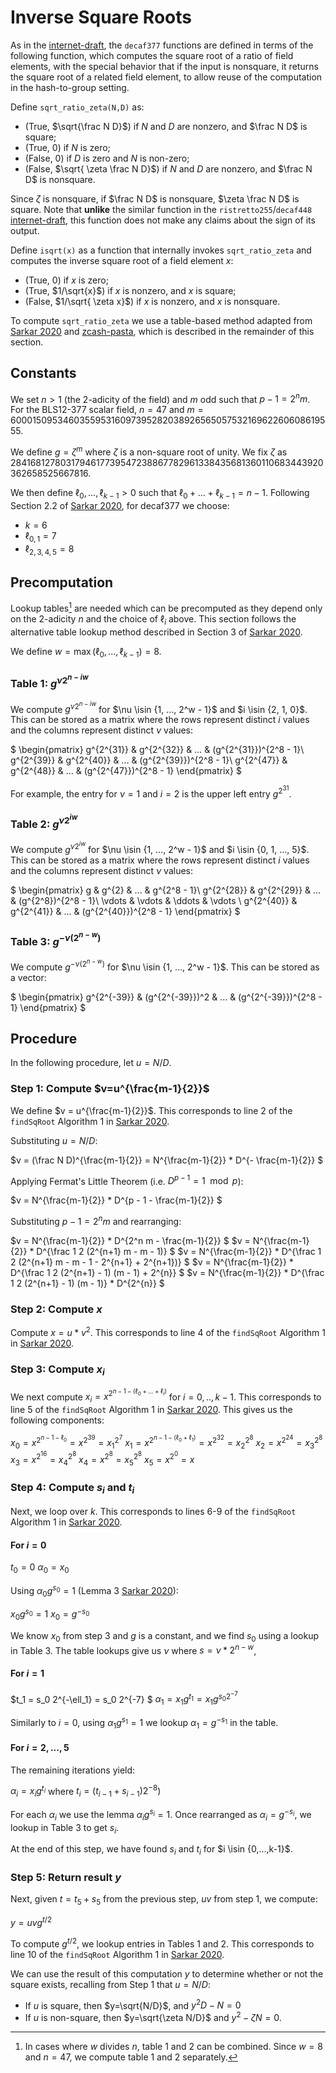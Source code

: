 # Inverse Square Roots

As in the [internet-draft], the `decaf377` functions are defined in terms of the
following function, which computes the square root of a ratio of field elements,
with the special behavior that if the input is nonsquare, it returns the square
root of a related field element, to allow reuse of the computation in the
hash-to-group setting.

Define `sqrt_ratio_zeta(N,D)` as:

- (True, $\sqrt{\frac N D}$) if $N$ and $D$ are nonzero, and $\frac N D$ is square;
- (True, $0$) if $N$ is zero;
- (False, $0$) if $D$ is zero and $N$ is non-zero;
- (False, $\sqrt{ \zeta \frac N D}$) if $N$ and $D$ are nonzero, and $\frac N D$ is nonsquare.

Since $\zeta$ is nonsquare, if $\frac N D$ is nonsquare, $\zeta \frac N D$ is
square.  Note that **unlike** the similar function in the
`ristretto255`/`decaf448` [internet-draft], this function does not make any
claims about the sign of its output.

Define `isqrt(x)` as a function that internally invokes `sqrt_ratio_zeta` and computes the inverse square root of a field element $x$:

- (True, $0$) if $x$ is zero;
- (True, $1/\sqrt{x}$) if $x$ is nonzero, and $x$ is square;
- (False, $1/\sqrt{ \zeta x}$) if $x$ is nonzero, and $x$ is nonsquare.

To compute `sqrt_ratio_zeta` we use a table-based method adapted from [Sarkar 2020] and [zcash-pasta], which is described in the remainder of this section.

## Constants

We set $n \gt 1$ (the 2-adicity of the field) and $m$ odd such that $p-1 = 2^n m$. For the BLS12-377 scalar field, $n=47$ and $m=60001509534603559531609739528203892656505753216962260608619555$.

We define $g = \zeta^m$ where $\zeta$ is a non-square root of unity. We fix $\zeta$ as
2841681278031794617739547238867782961338435681360110683443920362658525667816.

We then define $\ell_0, ..., \ell_{k-1} > 0$ such that $\ell_0 + ... + \ell_{k-1} = n - 1$. Following Section 2.2 of [Sarkar 2020], for decaf377 we choose:
- $k=6$
- $\ell_{0,1} = 7$
- $\ell_{2, 3, 4, 5} = 8$

## Precomputation

Lookup tables[^note] are needed which can be precomputed as they depend only on the 2-adicity $n$ and the choice of $\ell_i$ above. This section follows the alternative table lookup method described in Section 3 of [Sarkar 2020].

We define $w = \max(\ell_0,...,\ell_{k-1}) = 8$. 

### Table 1: $g^{\nu 2 ^ {n - iw}}$

We compute $g^{\nu 2 ^ {n - iw}}$ for $\nu \isin {1, ..., 2^w - 1}$ and $i \isin {2, 1, 0}$. This can be stored as a matrix where the rows represent distinct $i$ values and the columns represent distinct $\nu$ values:

$
\begin{pmatrix}
g^{2^{31}} & g^{2^{32}} & ... & (g^{2^{31}})^{2^8 - 1}\\
g^{2^{39}} & g^{2^{40}} & ... & (g^{2^{39}})^{2^8 - 1}\\
g^{2^{47}} & g^{2^{48}} & ... & (g^{2^{47}})^{2^8 - 1}
\end{pmatrix}
$

For example, the entry for $\nu=1$ and $i=2$ is the upper left entry $g^{2^{31}}$.

### Table 2: $g^{\nu 2 ^ {iw}}$

We compute $g^{\nu 2 ^ {iw}}$ for $\nu \isin {1, ..., 2^w - 1}$ and $i \isin {0, 1, ..., 5}$. This can be stored as a matrix where the rows represent distinct $i$ values and the columns represent distinct $\nu$ values:

$
\begin{pmatrix}
g & g^{2} & ... & g^{2^8 - 1}\\
g^{2^{28}} & g^{2^{29}} & ... & (g^{2^8})^{2^8 - 1}\\
\vdots & \vdots & \ddots & \vdots  \\
g^{2^{40}} & g^{2^{41}} & ... & (g^{2^{40}})^{2^8 - 1}
\end{pmatrix}
$

### Table 3: $g^{-\nu (2^{n-w})}$

We compute $g^{-\nu (2^{n-w})}$ for $\nu \isin {1, ..., 2^w - 1}$. This can be stored as a vector:

$
\begin{pmatrix}
g^{2^{-39}} & (g^{2^{-39}})^2 & ... & (g^{2^{-39}})^{2^8 - 1}
\end{pmatrix}
$

## Procedure

In the following procedure, let $u=N/D$.

### Step 1: Compute $v=u^{\frac{m-1}{2}}$

We define $v = u^{\frac{m-1}{2}}$. This corresponds to line 2 of the `findSqRoot` Algorithm 1 in [Sarkar 2020].

Substituting $u=N/D$:

$v = (\frac N D)^{\frac{m-1}{2}} = N^{\frac{m-1}{2}} * D^{- \frac{m-1}{2}} $

Applying Fermat's Little Theorem (i.e. $D^{p-1} = 1 \mod p$):

$v = N^{\frac{m-1}{2}} * D^{p - 1 - \frac{m-1}{2}} $

Substituting $p- 1 = 2^n m$ and rearranging:

$v = N^{\frac{m-1}{2}} * D^{2^n m - \frac{m-1}{2}} $
$v = N^{\frac{m-1}{2}} * D^{\frac 1 2 (2^{n+1} m - m - 1)} $
$v = N^{\frac{m-1}{2}} * D^{\frac 1 2 (2^{n+1} m - m - 1 - 2^{n+1} + 2^{n+1})} $
$v = N^{\frac{m-1}{2}} * D^{\frac 1 2 (2^{n+1} - 1) (m - 1) + 2^{n}} $
$v = N^{\frac{m-1}{2}} * D^{\frac 1 2 (2^{n+1} - 1) (m - 1)} * D^{2^{n}} $

### Step 2: Compute $x$

Compute $x = u * v^2$. This corresponds to line 4 of the `findSqRoot` Algorithm 1 in [Sarkar 2020].

### Step 3: Compute $x_i$

We next compute $x_{i} = x^{2^{n - 1 - (\ell_0 +... + \ell_i)}}$ for $i=0,..,k-1$. This corresponds to line 5 of the `findSqRoot` Algorithm 1 in [Sarkar 2020]. This gives us the following components:

$x_0 = x^{2^{n - 1 - \ell_0}} = x^{2^{39}} = x_1 ^ {2^7}$
$x_1 = x^{2^{n - 1 - (\ell_0 + \ell_1)}} = x^{2^{32}}  = x_2 ^ {2^8}$
$x_2 = x^{2^{24}} = x_3 ^ {2^8}$
$x_3 = x^{2^{16}} = x_4 ^ {2^8}$
$x_4 = x^{2^8} = x_5 ^ {2^8}$
$x_5 = x^{2^0} = x$

### Step 4: Compute $s_i$ and $t_i$

Next, we loop over $k$. This corresponds to lines 6-9 of the `findSqRoot` Algorithm 1 in [Sarkar 2020]. 

#### For $i=0$

$t_0 = 0$
$\alpha_0 = x_0$

Using $\alpha_0 g^{s_0} = 1$ (Lemma 3 [Sarkar 2020]):

$x_0 g^{s_0} = 1$
$x_0 = g^{-s_0}$

We know $x_0$ from step 3 and $g$ is a constant, and we find $s_0$ using a lookup in Table 3. The table lookups give us $\nu$ where $s=\nu * 2^{n-w}$,

#### For $i=1$

$t_1 = s_0 2^{-\ell_1} = s_0 2^{-7} $
$\alpha_1 = x_1 g^{t_1} = x_1 g^{s_0 2^{-7}}$

Similarly to $i=0$, using $\alpha_1 g^{s_1} = 1$ we lookup $\alpha_1 = g^{-s_1}$ in the table.

#### For $i=2,...,5$

The remaining iterations yield:

$\alpha_i = x_i g^{t_i}$ where $t_i = (t_{i-1} + s_{i - 1})2^{-8})$

For each $\alpha_i$ we use the lemma $\alpha_i g^{s_i} = 1$. Once rearranged as $\alpha_i = g^{-s_i}$, we lookup in Table 3 to get $s_i$.

At the end of this step, we have found $s_i$ and $t_i$ for $i \isin {0,...,k-1}$.

### Step 5: Return result $y$

Next, given $t=t_5 + s_5$ from the previous step, $uv$ from step 1, we compute:

$y = uv g^{t/2}$

To compute $g^{t/2}$, we lookup entries in Tables 1 and 2. This corresponds to line 10 of the `findSqRoot` Algorithm 1 in [Sarkar 2020].

We can use the result of this computation $y$ to determine whether or not the square exists, recalling from Step 1 that $u=N/D$:

* If $u$ is square, then $y=\sqrt{N/D}$, and $y^2 D - N = 0$
* If $u$ is non-square, then $y=\sqrt{\zeta N/D}$ and $y^2 - \zeta N = 0$.

[^note]: In cases where $w$ divides $n$, table 1 and 2 can be combined. Since $w=8$ and $n=47$, we compute table 1 and 2 separately.

[internet-draft]: https://datatracker.ietf.org/doc/draft-irtf-cfrg-ristretto255-decaf448/01/
[Sarkar 2020]: https://eprint.iacr.org/2020/1407
[zcash-pasta]: https://github.com/zcash/pasta_curves
